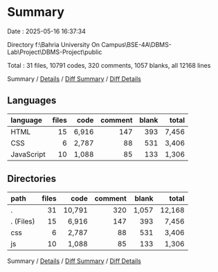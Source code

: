 # Summary

Date : 2025-05-16 16:37:34

Directory f:\\Bahria University On Campus\\BSE-4A\\DBMS-Lab\\Project\\DBMS-Project\\public

Total : 31 files,  10791 codes, 320 comments, 1057 blanks, all 12168 lines

Summary / [Details](details.md) / [Diff Summary](diff.md) / [Diff Details](diff-details.md)

## Languages
| language | files | code | comment | blank | total |
| :--- | ---: | ---: | ---: | ---: | ---: |
| HTML | 15 | 6,916 | 147 | 393 | 7,456 |
| CSS | 6 | 2,787 | 88 | 531 | 3,406 |
| JavaScript | 10 | 1,088 | 85 | 133 | 1,306 |

## Directories
| path | files | code | comment | blank | total |
| :--- | ---: | ---: | ---: | ---: | ---: |
| . | 31 | 10,791 | 320 | 1,057 | 12,168 |
| . (Files) | 15 | 6,916 | 147 | 393 | 7,456 |
| css | 6 | 2,787 | 88 | 531 | 3,406 |
| js | 10 | 1,088 | 85 | 133 | 1,306 |

Summary / [Details](details.md) / [Diff Summary](diff.md) / [Diff Details](diff-details.md)